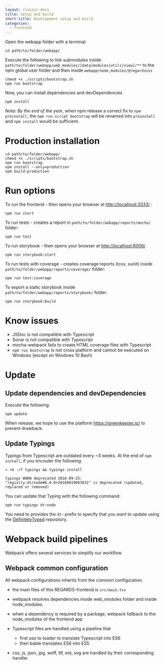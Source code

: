 ```yaml
---
layout: classic-docs
title: Setup and build
short-title: Development setup and build
categories:
  - frontend
---
```


Open the webapp folder with a terminal:

```
cd path/to/folder/webapp/
```

Execute the following to link submodules inside `path/to/folder/webapp/web_modules/[data|modules|utils|view]/**` to the npm global user folder and then inside `webapp/node_modules/@regardsoss`

```
chmod +x ./scripts/bootstrap.sh
npm run bootstrap
```

Now, you can install dependencies and devDependencies

```
npm install
```

_Nota: By the end of the year_, when npm release a correct fix to `npm preinstall`, the `npm run-script bootstrap` will be renamed into `preinstall` and `npm install` would be sufficient.

# Production installation

```
cd path/to/folder/webapp/
chmod +x ./scripts/bootstrap.sh
npm run bootstrap
npm install --only=production
npm build:production
```

# Run options

To run the frontend - then opens your browser at <http://localhost:3333/> :

```
npm run start
```

To run tests - creates a report in `path/to/folder/webapp/reports/mocha/` folder:

```
npm run test
```

To run storybook - then opens your browser at <http://localhost:6006/>

```
npm run storybook:start
```

To run tests with coverage - creates coverage reports (lcov, xunit) inside `path/to/folder/webapp/reports/coverage/` folder:

```
npm run test:coverage
```

To export a static storybook inside `path/to/folder/webapp/reports/storybook/` folder:

```
npm run storybook:build
```

# Know issues

- JSDoc is not compatible with Typescript
- Sonar is not compatible with Typescript
- mocha-webpack fails to create HTML coverage files with Typescript
- `npm run bootstrap` is not cross platform and cannot be executed on Windows (except on Windows 10 Bash)

# Update

## Update dependencies and devDependencies

Execute the following:

```
npm update
```

When release, we hope to use the platform <https://greenkeeper.io/> to prevent drawback.

## Update Typings

Typings from Typescript are outdated every ~3 weeks. At the end of `npm install`, if you encouter the following:

```
> rm -rf typings && typings install

typings WARN deprecated 2016-09-25: "registry:dt/node#6.0.0+20160919063032" is deprecated (updated, replaced or removed)
```

You can update that Typing with the following command:

```
npm run typings dt~node
```

You need to provides the `dt~` prefix to specify that you want to update using the [DefinitelyTyped](https://github.com/DefinitelyTyped/DefinitelyTyped) repository.

# Webpack build pipelines

Webpack offers several services to simplify our workflow.

## Webpack common configuration

All webpack configurations inherits from the common configuration.

- the main files of this REGARDS-frontend is `src/main.tsx`
- webpack resolves dependencies inside web_modules folder and inside node_modules.
- when a dependency is required by a package, webpack fallback to the node_modules of the frontend app
- Typescript files are handled using a pipeline that

  - first use ts-loader to translate Typescript into ES6
  - then bable translates ES6 into ES5

- css, js, json, jpg, woff, ttf, eot, svg are handled by their corresponding handler
